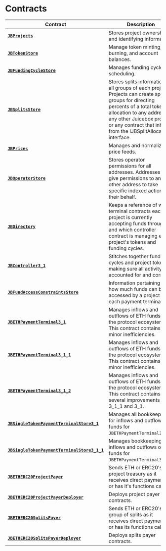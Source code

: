 # Contracts

| Contract | Description |
| --- | --- |
| [**`JBProjects`**](/docs/v4/deprecated/v3/api/contracts/jbprojects/README.md) | Stores project ownership and identifying information. |
| [**`JBTokenStore`**](/docs/v4/deprecated/v3/api/contracts/jbtokenstore/README.md) | Manage token minting, burning, and account balances. |
| [**`JBFundingCycleStore`**](/docs/v4/deprecated/v3/api/contracts/jbfundingcyclestore/README.md) | Manages funding cycle scheduling. |
| [**`JBSplitsStore`**](/docs/v4/deprecated/v3/api/contracts/jbsplitsstore/README.md) | Stores splits information for all groups of each project. Projects can create split groups for directing percents of a total token allocation to any address, any other Juicebox project, or any contract that inherits from the IJBSplitAllocator interface. |
| [**`JBPrices`**](/docs/v4/deprecated/v3/api/contracts/jbprices/README.md) | Manages and normalizes price feeds. |
| [**`JBOperatorStore`**](/docs/v4/deprecated/v3/api/contracts/jboperatorstore/README.md) | Stores operator permissions for all addresses. Addresses can give permissions to any other address to take specific indexed actions on their behalf. |
| [**`JBDirectory`**](/docs/v4/deprecated/v3/api/contracts/jbdirectory/README.md) | Keeps a reference of which terminal contracts each project is currently accepting funds through, and which controller contract is managing each project's tokens and funding cycles. |
| [**`JBController3_1`**](/docs/v4/deprecated/v3/api/contracts/or-controllers/jbcontroller3_1.md) | Stitches together funding cycles and project tokens, making sure all activity is accounted for and correct. |
| [**`JBFundAccessConstraintsStore`**](/docs/v4/deprecated/v3/api/contracts/jbfundaccessconstraintsstore.md) | Information pertaining to how much funds can be accessed by a project from each payment terminal. |
| [**`JBETHPaymentTerminal3_1`**](/docs/v4/deprecated/v3/api/contracts/or-payment-terminals/jbethpaymentterminal3_1.md) | Manages inflows and outflows of ETH funds into the protocol ecosystem. This contract contains minor inefficiencies. |
| [**`JBETHPaymentTerminal3_1_1`**](/docs/v4/deprecated/v3/api/contracts/or-payment-terminals/jbethpaymentterminal3_1_1.md) | Manages inflows and outflows of ETH funds into the protocol ecosystem. This contract contains minor inefficiencies. |
| [**`JBETHPaymentTerminal3_1_2`**](/docs/v4/deprecated/v3/api/contracts/or-payment-terminals/jbethpaymentterminal3_1_2.md) | Manages inflows and outflows of ETH funds into the protocol ecosystem. This contract contains several improvements over 3_1_1 and 3_1. |
| [**`JBSingleTokenPaymentTerminalStore3_1`**](/docs/v4/deprecated/v3/api/contracts/jbsingletokenpaymentterminalstore3_1.md) | Manages all bookkeeping for inflows and outflows of funds for `JBETHPaymentTerminal3_1`. |
| [**`JBSingleTokenPaymentTerminalStore3_1_1`**](/docs/v4/deprecated/v3/api/contracts/jbsingletokenpaymentterminalstore3_1_1.md) | Manages bookkeeping for inflows and outflows of funds for `JBETHPaymentTerminal3_1_1`. |
| [**`JBETHERC20ProjectPayer`**](/docs/v4/deprecated/v3/api/contracts/or-utilities/jbetherc20projectpayer.md) | Sends ETH or ERC20's to a project treasury as it receives direct payments or has it's functions called. |
| [**`JBETHERC20ProjectPayerDeployer`**](/docs/v4/deprecated/v3/api/contracts/or-utilities/jbetherc20projectpayerdeployer.md) | Deploys project payer contracts. |
| [**`JBETHERC20SplitsPayer`**](/docs/v4/deprecated/v3/api/contracts/or-utilities/jbetherc20splitspayer.md) | Sends ETH or ERC20's to a group of splits as it receives direct payments or has its functions called. |
| [**`JBETHERC20SplitsPayerDeployer`**](/docs/v4/deprecated/v3/api/contracts/or-utilities/jbetherc20splitspayerdeployer.md) | Deploys splits payer contracts. |
